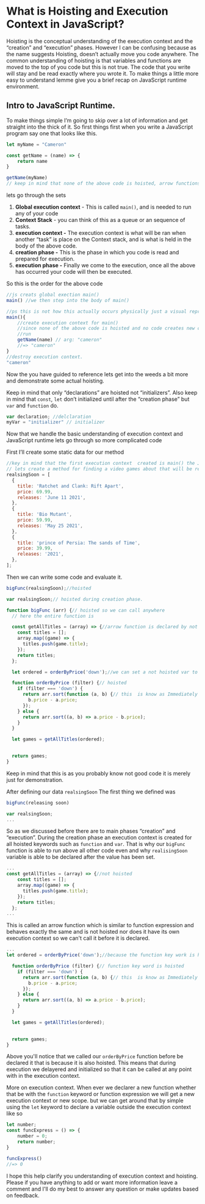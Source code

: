# What is Hoisting and Execution Context in JavaScript?

Hoisting is the conceptual understanding of the execution context and the “creation” and “execution” phases. However I can be confusing because as the name suggests Hoisting, doesn’t actually move you code anywhere. The common understanding of hoisting is that variables and functions are moved to the top of you code but this is not true. The code that you write will stay and be read exactly where you wrote it. To make things a little more easy to understand lemme give you a brief recap on JavaScript runtime environment. 

## Intro to JavaScript Runtime.

To make things simple I’m going to skip over a lot of information and get straight into the thick of it. So first things first when you write a JavaScript program say one that looks like this.

```js
let myName = "Cameron"

const getName = (name) => {
    return name
}

getName(myName)
// keep in mind that none of the above code is hoisted, arrow functions are not hoisted.
```

lets go through the sets 

1. **Global execution context** - This is called `main()`, and is needed to run any of your code
2. **Context Stack** - you can think of this as a  queue or an sequence of tasks.
3. **execution context -** The execution context is what will be ran when another “task” is place on the Context stack, and is what is held in the body of the above code.
4. **creation phase -** This is the phase in which you code is read and prepared for execution.
5. **execution phase -** Finally we come to the execution, once all the above has occurred your code will then be executed.

So this is the order for the above code

```js
//js creats global exection main()
main() //we then step into the body of main()

//ps this is not how this actually occurs physically just a visual representation
main(){
    //create execution context for main()
    //since none of the above code is hoisted and no code creates new context will just run the code
    //run
    getName(name) // arg: "cameron"
    //=> "cameron"
}
//destroy execution context.
"cameron"
```

Now the you have guided to reference lets get into the weeds a bit more and demonstrate some actual hoisting.

Keep in mind that only “declarations” are hoisted not “initializers”. Also keep in mind that `const`, `let` don’t initialized until after the “creation phase” but `var` and `function` do. 

```js
var declaration; //delclaration
myVar = "initializer" // initializer
```

Now that we handle the basic understanding of execution context and JavaScript runtime lets go through so more complicated code

First I’ll create some static data for our method

```js
//key in mind that the first execution context  created is main() the JS global execution context enviroment.
// lets create a method for finding a video games about that will be release in 2021.
realsingSoon = [ 
  {
    title: 'Ratchet and Clank: Rift Apart',
    price: 69.99,
    releases: 'June 11 2021',
  },
  {
    title: 'Bio Mutant',
    price: 59.99,
    releases: 'May 25 2021',
  },
  {
    title: 'prince of Persia: The sands of Time',
    price: 39.99,
    releases: '2021',
  },
];
```

Then we can write some code and evaluate it.

```js
bigFunc(realsingSoon);//hoisted

var realsingSoon;// hoisted during creation phase.

function bigFunc (arr) {// hoisted so we can call anywhere
  // here the entire function is

  const getAllTitles = (array) => {//arrow function is declared by not intialized til execution
    const titles = [];
    array.map((game) => {
      titles.push(game.title);
    });
    return titles;
  };

  let ordered = orderByPrice('down');//we can set a not hoisted var to hold a hoisted value, because our value is hoisted

  function orderByPrice (filter) {// hoisted
    if (filter === 'down') {
      return arr.sort(function (a, b) {// this  is know as Immediately Invokable Function Expression or IIFE for short
        b.price - a.price;
      });
    } else {
      return arr.sort((a, b) => a.price - b.price);
    }
  }

  let games = getAllTitles(ordered);
  

  return games;
}
```

Keep in mind that this is as you probably know not good code it is merely just for demonstration. 

After defining our data `realsingSoon` The first thing we defined was 

```js
bigFunc(releasing soon)

var realsingSoon;
...
```

So as we discussed before there are to main phases “creation” and “execution”. During the creation phase an execution context is created for all hoisted keywords such as `function` and `var`. That is why our `bigFunc` function is able to run above all other code even and why `realisingSoon` variable is able to be declared after the value has been set.

```js
...
const getAllTitles = (array) => {//not hoisted
    const titles = [];
    array.map((game) => {
      titles.push(game.title);
    });
    return titles;
  };
...
```

This is called an arrow function which is similar to function expression and  behaves exactly the same and is not hoisted nor does it have its own execution context so we can't call it before it is declared.

```js
...
let ordered = orderByPrice('down');//because the function key work is hoisted we can call it before declaration.

  function orderByPrice (filter) {// function key word is hoisted
    if (filter === 'down') {
      return arr.sort(function (a, b) {// this  is know as Immediately Invokable Function Expression or IIFE for short
        b.price - a.price;
      });
    } else {
      return arr.sort((a, b) => a.price - b.price);
    }
  }

  let games = getAllTitles(ordered);
  

  return games;
}
```

Above you'll notice that we called our `orderByPrice` function before be declared it that is because it is also hoisted. This means that during execution we delayered and initialized so that it can be called at any point with in the execution context.

More on execution context. When ever we declarer a new function whether that be with the `function` keyword or function expression we will get a new execution context or new scope. but we can get around that by simple using the `let` keyword to declare a variable outside the execution context like so

```js
let number; 
const funcExpress = () => {
	number = 0;
	return number;
}

funcExpress()
//=> 0
```

I hope this help clarify you understanding of execution context and hoisting. Please if you have anything to add or want more information leave a comment and I'll do my best to answer any question or make updates based on feedback.